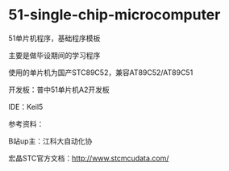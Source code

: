 # 51-single-chip-microcomputer

51单片机程序，基础程序模板

主要是做毕设期间的学习程序

使用的单片机为国产STC89C52，兼容AT89C52/AT89C51

开发板：普中51单片机A2开发板

IDE：Keil5

参考资料：

B站up主：江科大自动化协

宏晶STC官方文档：<http://www.stcmcudata.com/>
